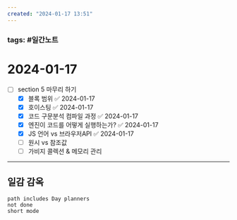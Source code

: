 ```yaml
---
created: "2024-01-17 13:51"
---
```


### tags: #일간노트
  
# 2024-01-17 
- [ ] section 5 마무리 하기
	- [x] 블록 범위 ✅ 2024-01-17
	- [x] 호이스팅 ✅ 2024-01-17
	- [x] 코드 구문분석 컴파일 과정 ✅ 2024-01-17
	- [x] 엔진이 코드를 어떻게 실행하는가? ✅ 2024-01-17
	- [x] JS 언어 vs 브라우저API ✅ 2024-01-17
	- [ ] 원시 vs 참조값
	- [ ] 가비지 콜렉션 & 메모리 관리

---  
## 일감 감옥  
```tasks  
path includes Day planners
not done  
short mode  
```